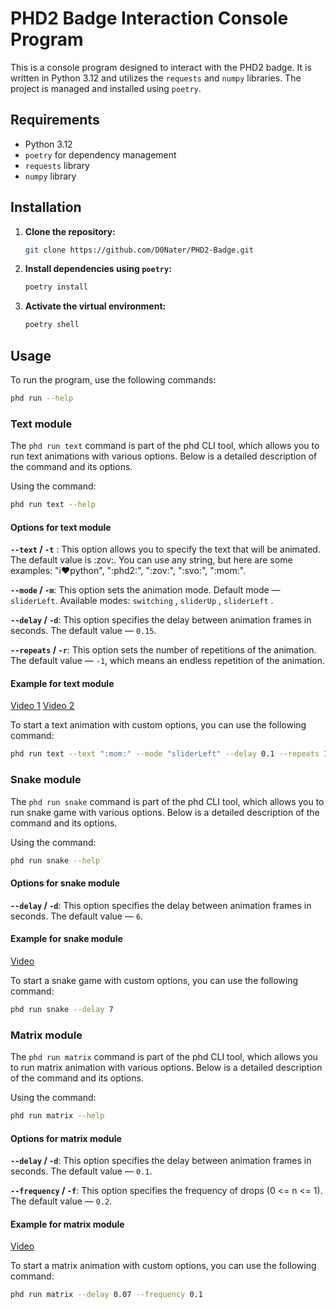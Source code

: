 # PHD2 Badge Interaction Console Program

This is a console program designed to interact with the PHD2 badge. It is written in Python 3.12 and utilizes the `requests` and `numpy` libraries. The project is managed and installed using `poetry`.

## Requirements

- Python 3.12
- `poetry` for dependency management
- `requests` library
- `numpy` library

## Installation

1. **Clone the repository:**

   ```bash
   git clone https://github.com/D0Nater/PHD2-Badge.git
   ```

2. **Install dependencies using `poetry`:**

   ```bash
   poetry install
   ```

3. **Activate the virtual environment:**

   ```bash
   poetry shell
   ```

## Usage

To run the program, use the following commands:

```bash
phd run --help
```

### Text module

The `phd run text` command is part of the phd CLI tool, which allows you to run text animations with various options. Below is a detailed description of the command and its options.

Using the command:

```bash
phd run text --help
```

#### Options for text module

**`--text` / `-t`** : This option allows you to specify the text that will be animated. The default value is :zov:. You can use any string, but here are some examples: "i:heart:python", ":phd2:", ":zov:", ":svo:", ":mom:".

**`--mode` / `-m`**: This option sets the animation mode. Default mode — `sliderLeft`. Available modes: `switching` , `sliderUp` , `sliderLeft` .

**`--delay` / `-d`**: This option specifies the delay between animation frames in seconds. The default value — `0.15`.

**`--repeats` / `-r`**: This option sets the number of repetitions of the animation. The default value — `-1`, which means an endless repetition of the animation.

#### Example for text module

[Video 1](./media/text1.mp4)  [Video 2](./media/text2.mp4)

To start a text animation with custom options, you can use the following command:

```bash
phd run text --text ":mom:" --mode "sliderLeft" --delay 0.1 --repeats 10
```

### Snake module

The `phd run snake` command is part of the phd CLI tool, which allows you to run snake game with various options. Below is a detailed description of the command and its options.

Using the command:

```bash
phd run snake --help
```

#### Options for snake module

**`--delay` / `-d`**: This option specifies the delay between animation frames in seconds. The default value — `6`.

#### Example for snake module

[Video](./media/snake.mp4)

To start a snake game with custom options, you can use the following command:

```bash
phd run snake --delay 7
```

### Matrix module

The `phd run matrix` command is part of the phd CLI tool, which allows you to run matrix animation with various options. Below is a detailed description of the command and its options.

Using the command:

```bash
phd run matrix --help
```

#### Options for matrix module

**`--delay` / `-d`**: This option specifies the delay between animation frames in seconds. The default value — `0.1`.

**`--frequency` / `-f`**: This option specifies the frequency of drops (0 <= n <= 1). The default value — `0.2`.

#### Example for matrix module

[Video](./media/matrix.mp4)

To start a matrix animation with custom options, you can use the following command:

```bash
phd run matrix --delay 0.07 --frequency 0.1
```
